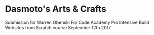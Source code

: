 # Dasmoto's Arts & Crafts
Submission for Warren Obenski
For Code Academy Pro Intensive Build Websites from Scratch course
September 12th 2017
